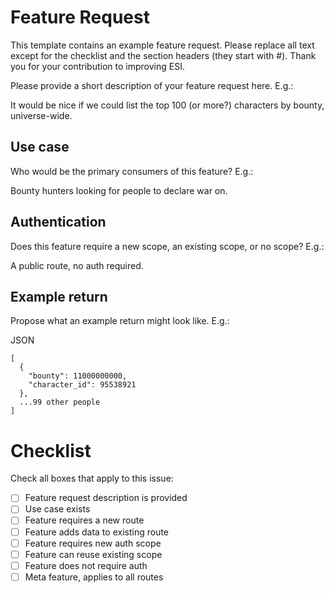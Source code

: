 # Feature Request

This template contains an example feature request. Please replace all text except for the checklist and the section headers (they start with \#). Thank you for your contribution to improving ESI.

Please provide a short description of your feature request here. E.g.:

It would be nice if we could list the top 100 (or more?) characters by bounty, universe-wide.

## Use case

Who would be the primary consumers of this feature? E.g.:

Bounty hunters looking for people to declare war on.

## Authentication

Does this feature require a new scope, an existing scope, or no scope? E.g.:

A public route, no auth required.

## Example return

Propose what an example return might look like. E.g.:

JSON
```
[
  {
    "bounty": 11000000000,
    "character_id": 95538921
  },
  ...99 other people
]
```

# Checklist

Check all boxes that apply to this issue:

- [ ] Feature request description is provided
- [ ] Use case exists
- [ ] Feature requires a new route
- [ ] Feature adds data to existing route
- [ ] Feature requires new auth scope
- [ ] Feature can reuse existing scope
- [ ] Feature does not require auth
- [ ] Meta feature, applies to all routes
